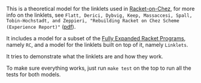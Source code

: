 This is a theoretical model for the linklets used in [Racket-on-Chez](https://blog.racket-lang.org/2018/01/racket-on-chez-status.html), for more info on the linklets, see `Flatt, Derici, Dybvig, Keep, Massaccesi, Spall, Tobin-Hochstadt, and Zeppieri, "Rebuilding Racket on Chez Scheme (Experience Report)"` ([pdf](https://www.cs.utah.edu/plt/publications/icfp19-rddkmstz.pdf)).

It includes a model for a subset of the [Fully Expanded Racket Programs](https://docs.racket-lang.org/reference/syntax-model.html?q=fully%20expanded#%28part._fully-expanded%29), namely `RC`, and a model for the linklets built on top of it, namely `Linklets`.

It tries to demonstrate what the linklets are and how they work.

To make sure everything works, just run `make test` on the top to run all the tests for both models.